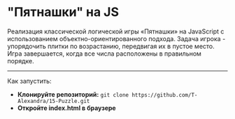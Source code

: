# "Пятнашки" на JS
Реализация классической логической игры «Пятнашки» на JavaScript с использованием объектно-ориентированного подхода.
Задача игрока - упорядочить плитки по возрастанию, передвигая их в пустое место. Игра завершается, когда все числа расположены в правильном порядке.

---

Как запустить:
- **Клонируйте репозиторий:** `git clone https://github.com/T-Alexandra/15-Puzzle.git`
- **Откройте index.html в браузере**
